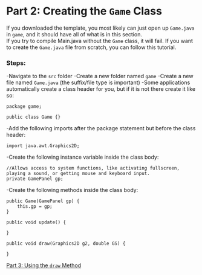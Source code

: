 # Part 2: Creating the `Game` Class

If you downloaded the template, you most likely can just open up `Game.java` in `game`, and it should have all of what is in this section.  
If you try to compile Main.java without the `Game` class, it will fail. If you want to create the `Game.java` file from scratch, you can follow this tutorial.  

### Steps:
-Navigate to the `src` folder
-Create a new folder named `game`
-Create a new file named `Game.java` (the suffix/file type is important)
-Some applications automatically create a class header for you, but if it is not there create it like so:  

    package game;  
  
    public class Game {}  
   
-Add the following imports after the package statement but before the class header:  
    
    import java.awt.Graphics2D;  
    
-Create the following instance variable inside the class body:

    //Allows access to system functions, like activating fullscreen, playing a sound, or getting mouse and keyboard input.
    private GamePanel gp;
    
-Create the following methods inside the class body:

    public Game(GamePanel gp) {
        this.gp = gp;
    }
    
    public void update() {
    
    }
    
    public void draw(Graphics2D g2, double GS) {
    
    }

[Part 3: Using the `draw` Method](https://github.com/Motirock/An-Introduction-To-Java-Graphics/tree/main/Tutorials/Part%203)
